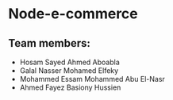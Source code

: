 # Node-e-commerce

## Team members:
- Hosam Sayed Ahmed Aboabla
- Galal Nasser Mohamed Elfeky
- Mohammed Essam Mohammed Abu El-Nasr
- Ahmed Fayez Basiony Hussien